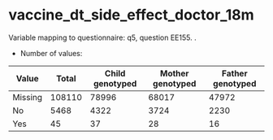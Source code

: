 # vaccine_dt_side_effect_doctor_18m
Variable mapping to questionnaire: q5, question EE155.
.
- Number of values:

| Value | Total | Child genotyped | Mother genotyped | Father genotyped |
| ----- | ----- | --------------- | ---------------- | ---------------- |
| Missing | 108110 | 78996 | 68017 | 47972 |
| No | 5468 | 4322 | 3724 |2230 |
| Yes | 45 | 37 | 28 |16 |



